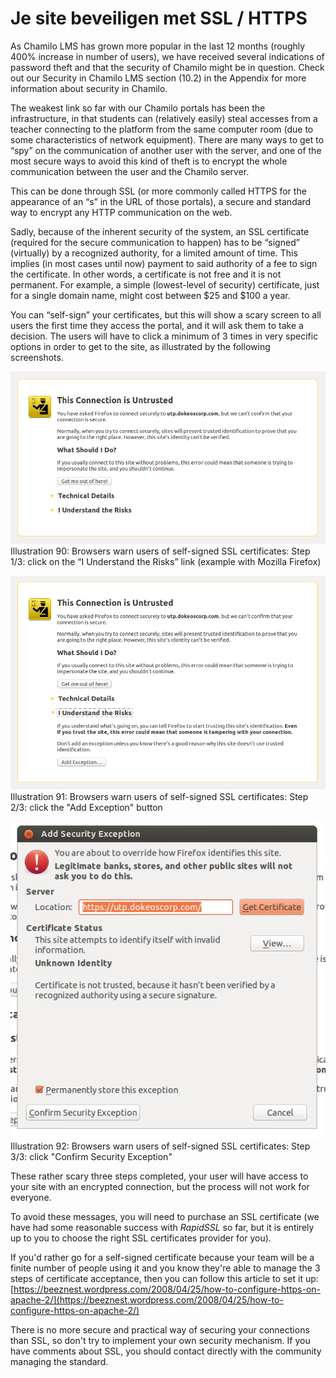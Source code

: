 # Je site beveiligen met SSL / HTTPS

As Chamilo LMS has grown more popular in the last 12 months \(roughly 400% increase in number of users\), we have received several indications of password theft and that the security of Chamilo might be in question. Check out our Security in Chamilo LMS section \(10.2\) in the Appendix for more information about security in Chamilo.

The weakest link so far with our Chamilo portals has been the infrastructure, in that students can \(relatively easily\) steal accesses from a teacher connecting to the platform from the same computer room \(due to some characteristics of network equipment\). There are many ways to get to “spy” on the communication of another user with the server, and one of the most secure ways to avoid this kind of theft is to encrypt the whole communication between the user and the Chamilo server.

This can be done through SSL \(or more commonly called HTTPS for the appearance of an “s” in the URL of those portals\), a secure and standard way to encrypt any HTTP communication on the web.

Sadly, because of the inherent security of the system, an SSL certificate \(required for the secure communication to happen\) has to be “signed” \(virtually\) by a recognized authority, for a limited amount of time. This implies \(in most cases until now\) payment to said authority of a fee to sign the certificate. In other words, a certificate is not free and it is not permanent. For example, a simple \(lowest-level of security\) certificate, just for a single domain name, might cost between $25 and $100 a year.

You can “self-sign” your certificates, but this will show a scary screen to all users the first time they access the portal, and it will ask them to take a decision. The users will have to click a minimum of 3 times in very specific options in order to get to the site, as illustrated by the following screenshots.

![](../../.gitbook/assets/images52.png)Illustration 90: Browsers warn users of self-signed SSL certificates: Step 1/3: click on the “I Understand the Risks” link \(example with Mozilla Firefox\)

![](../../.gitbook/assets/images53.png)Illustration 91: Browsers warn users of self-signed SSL certificates: Step 2/3: click the "Add Exception" button

![](../../.gitbook/assets/images60.png)Illustration 92: Browsers warn users of self-signed SSL certificates: Step 3/3: click "Confirm Security Exception"

These rather scary three steps completed, your user will have access to your site with an encrypted connection, but the process will not work for everyone.

To avoid these messages, you will need to purchase an SSL certificate \(we have had some reasonable success with _RapidSSL_ so far, but it is entirely up to you to choose the right SSL certificates provider for you\).

If you'd rather go for a self-signed certificate because your team will be a finite number of people using it and you know they're able to manage the 3 steps of certificate acceptance, then you can follow this article to set it up: [https://beeznest.wordpress.com/2008/04/25/how-to-configure-https-on-apache-2/](https://beeznest.wordpress.com/2008/04/25/how-to-configure-https-on-apache-2/)

There is no more secure and practical way of securing your connections than SSL, so don't try to implement your own security mechanism. If you have comments about SSL, you should contact directly with the community managing the standard.

